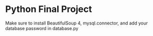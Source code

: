 # Python Final Project
 
Make sure to install BeautifulSoup 4, mysql.connector, and add your database password in database.py
